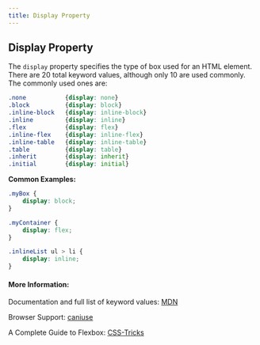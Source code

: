 ```yaml
---
title: Display Property
---
```

## Display Property

The `display` property specifies the type of box used for an HTML element. There are 20 total keyword values, although only 10 are used commonly. The commonly used ones are:

```css
.none           {display: none}
.block          {display: block}
.inline-block   {display: inline-block}
.inline         {display: inline}
.flex           {display: flex}
.inline-flex    {display: inline-flex}
.inline-table   {display: inline-table}
.table          {display: table}
.inherit        {display: inherit}
.initial        {display: initial}
```

**Common Examples:**

```css
.myBox {
    display: block;
}

.myContainer {
    display: flex;
}

.inlineList ul > li {
    display: inline;
}
```


#### More Information:
<!-- Please add any articles you think might be helpful to read before writing the article -->
Documentation and full list of keyword values: [MDN](https://developer.mozilla.org/en-US/docs/Web/CSS/display)

Browser Support: [caniuse](http://caniuse.com/#search=display)

A Complete Guide to Flexbox: [CSS-Tricks](https://css-tricks.com/snippets/css/a-guide-to-flexbox/)
